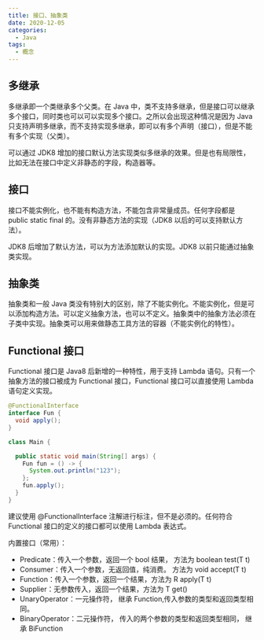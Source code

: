 ```yaml
---
title: 接口、抽象类
date: 2020-12-05
categories:
  - Java
tags:
  - 概念
---
```


## 多继承

多继承即一个类继承多个父类。在 Java 中，类不支持多继承，但是接口可以继承多个接口，同时类也可以可以实现多个接口。之所以会出现这种情况是因为 Java 只支持声明多继承，而不支持实现多继承，即可以有多个声明（接口），但是不能有多个实现（父类）。

可以通过 JDK8 增加的接口默认方法实现类似多继承的效果。但是也有局限性，比如无法在接口中定义非静态的字段，构造器等。

## 接口

接口不能实例化，也不能有构造方法，不能包含非常量成员。任何字段都是 public static final 的。没有非静态方法的实现（JDK8 以后的可以支持默认方法）。

JDK8 后增加了默认方法，可以为方法添加默认的实现。JDK8 以前只能通过抽象类实现。

## 抽象类

抽象类和一般 Java 类没有特别大的区别，除了不能实例化。不能实例化，但是可以添加构造方法。可以定义抽象方法，也可以不定义。抽象类中的抽象方法必须在子类中实现。抽象类可以用来做静态工具方法的容器（不能实例化的特性）。

## Functional 接口

Functional 接口是 Java8 后新增的一种特性，用于支持 Lambda 语句。只有一个抽象方法的接口被成为 Functional 接口，Functional 接口可以直接使用 Lambda 语句定义实现。

```java
@FunctionalInterface
interface Fun {
  void apply();
}

class Main {

  public static void main(String[] args) {
    Fun fun = () -> {
      System.out.println("123");
    };
    fun.apply();
  }
}

```

建议使用 @FunctionalInterface 注解进行标注，但不是必须的。任何符合 Functional 接口的定义的接口都可以使用 Lambda 表达式。

内置接口（常用）：

- Predicate：传入一个参数，返回一个 bool 结果， 方法为 boolean test(T t)
- Consumer：传入一个参数，无返回值，纯消费。 方法为 void accept(T t)
- Function：传入一个参数，返回一个结果，方法为 R apply(T t)
- Supplier：无参数传入，返回一个结果，方法为 T get()
- UnaryOperator：一元操作符， 继承 Function,传入参数的类型和返回类型相同。
- BinaryOperator：二元操作符， 传入的两个参数的类型和返回类型相同， 继承 BiFunction

